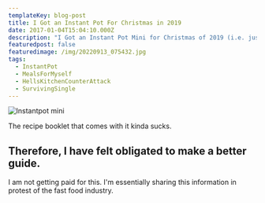 ```yaml
---
templateKey: blog-post
title: I Got an Instant Pot For Christmas in 2019
date: 2017-01-04T15:04:10.000Z
description: "I Got an Instant Pot Mini for Christmas of 2019 (i.e. just before Covid era) "
featuredpost: false
featuredimage: /img/20220913_075432.jpg
tags:
  - InstantPot
  - MealsForMyself
  - HellsKitchenCounterAttack
  - SurvivingSingle
---
```

![Instantpot mini](/img/20220913_075432.jpg)

The recipe booklet that comes with it kinda sucks.

## Therefore, I have felt obligated to make a better guide.

I am not getting paid for this. I'm essentially sharing this information in protest of the fast food industry.